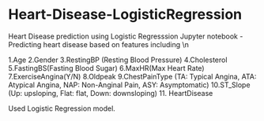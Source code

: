 # Heart-Disease-LogisticRegression
Heart Disease prediction using Logistic Regresssion
Jupyter notebook - Predicting heart disease based on features including \n 

1.Age
2.Gender
3.RestingBP (Resting Blood Pressure)
4.Cholesterol
5.FastingBS(Fasting Blood Sugar)
6.MaxHR(Max Heart Rate)
7.ExerciseAngina(Y/N)
8.Oldpeak
9.ChestPainType (TA: Typical Angina, ATA: Atypical Angina, NAP: Non-Anginal Pain, ASY: Asymptomatic)
10.ST_Slope (Up: upsloping, Flat: flat, Down: downsloping)
11. HeartDisease

Used Logistic Regression model.
